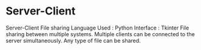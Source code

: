 # Server-Client
Server-Client File sharing
Language Used : Python
Interface : Tkinter
File sharing between multiple systems. Multiple clients can be connected to the server simultaneously. Any type of file can be shared.
